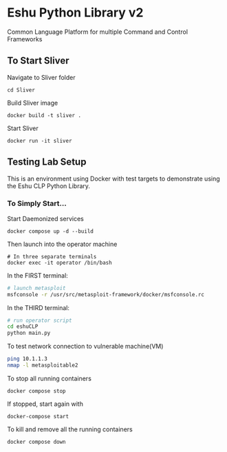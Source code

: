 # Eshu Python Library v2

Common Language Platform for multiple Command and Control Frameworks

## To Start Sliver

Navigate to Sliver folder
```console
cd Sliver
```

Build Sliver image
```console
docker build -t sliver .
```

Start Sliver
```console
docker run -it sliver
```

## Testing Lab Setup

This is an environment using Docker with test targets to
demonstrate using the Eshu CLP Python Library.

### To Simply Start...

Start Daemonized services

```console
docker compose up -d --build
```

Then launch into the operator machine
```console
# In three separate terminals
docker exec -it operator /bin/bash
```

In the FIRST terminal:
```bash
# launch metasploit
msfconsole -r /usr/src/metasploit-framework/docker/msfconsole.rc
```

In the THIRD terminal:
```bash
# run operator script
cd eshuCLP
python main.py
```

To test network connection to vulnerable machine(VM)
```bash
ping 10.1.1.3
nmap -l metasploitable2
```

To stop all running containers
```console
docker compose stop
```

If stopped, start again with
```console
docker-compose start
```

To kill and remove all the running containers
```console
docker compose down
```